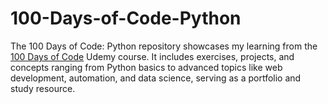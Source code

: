 # 100-Days-of-Code-Python
 The 100 Days of Code: Python repository showcases my learning from the <a href="https://www.udemy.com/course/100-days-of-code/?couponCode=KEEPLEARNING" target="_blank">100 Days of Code</a> Udemy course. It includes exercises, projects, and concepts ranging from Python basics to advanced topics like web development, automation, and data science, serving as a portfolio and study resource.

